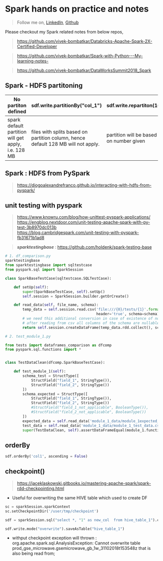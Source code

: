 
# Spark hands on practice and notes   
> Follow me on,  [LinkedIn](https://www.linkedin.com/in/vivek-bombatkar/), [Github](https://github.com/vivek-bombatkar)  

Please checkout my Spark related notes from below repos,  

> https://github.com/vivek-bombatkar/Databricks-Apache-Spark-2X-Certified-Developer  

> https://github.com/vivek-bombatkar/Spark-with-Python---My-learning-notes-  

> https://github.com/vivek-bombatkar/DataWorksSummit2018_Spark  


## Spark - HDFS partitoning 
| No partiton defined | sdf.write.partitionBy("col_1") | sdf.write.repartiton(10) |  
| -- | -- | -- |  
| spark default partition will get apply, i.e. 128 MB | files with splits based on partition column, hence default 128 MB will not apply. |  partition will be based on number given  |  


## Spark : HDFS from PySpark  
> https://diogoalexandrefranco.github.io/interacting-with-hdfs-from-pyspark/   


## unit testing with pyspark
> https://www.knowru.com/blog/how-unittest-pyspark-applications/  
> https://engblog.nextdoor.com/unit-testing-apache-spark-with-py-test-3b8970dc013b  
> https://blog.cambridgespark.com/unit-testing-with-pyspark-fb31671b1ad8  

> ***sparktestingbase*** : https://github.com/holdenk/spark-testing-base  
```python
# 1. df_comparison.py
sparktestingbase
from sparktestingbase import sqltestcase
from pyspark.sql import SparkSession

class SparkBaseTestCase(sqltestcase.SQLTestCase):

    def setUp(self):
        super(SparkBaseTestCase, self).setUp()
        self.session = SparkSession.builder.getOrCreate()

    def read_data(self, file_name, schema):
        temp_data = self.session.read.csv('file:///{0}/tests/{1}'.format(os.getcwd(), file_name), sep=',',
                                          header='true', schema=schema)
        # we need this additional conversion in case of existence of not nullable columns in the expected schema
        # after reading from csv all columns of the schema are nullable, so comparison of dataframes fails
        return self.session.createDataFrame(temp_data.rdd.collect(), schema)

# 2. test_module_1.py

from tests import dataframes_comparison as dfcomp
from pyspark.sql.functions import *


class TestDataClean(dfcomp.SparkBaseTestCase):

    def test_module_1(self):
        schema_test = StructType([
            StructField("field_1", StringType()),
            StructField("field_2", StringType())
        ])
        schema_expected = StructType([
            StructField("field_1", StringType()),
            StructField("field_2", StringType())
            #StructField("field_1_not_applicable", BooleanType()),
            #StructField("field_2_not_applicable", BooleanType())
        ])
        expected_data = self.read_data('module_1_data/module_1expected_data.csv', schema_expected)
        test_data = self.read_data('module_1_data/module_1_test_data.csv', schema_test)
        super(TestDataClean, self).assertDataFrameEqual(module_1.function_1(test_data), expected_data)

```

## orderBy

```python
sdf.orderBy('col1', ascending = False)
```

## checkpoint()
> https://jaceklaskowski.gitbooks.io/mastering-apache-spark/spark-rdd-checkpointing.html  
- Useful for overwriting the same HIVE table which used to create DF  
```python
sc = sparkSession.sparkContext
sc.setCheckpointDir('/user/tmp/checkpoint')

sdf = sparkSession.sql("select *, "1" as new_col  from hive_table_1").checkpoint()

sdf.write.mode("overwrite").saveAsTable("hive_table_1")

```
  - withput checkpoint exception will thrown : org.apache.spark.sql.AnalysisException: Cannot overwrite table prod_gse_microwave.gsemicrowave_gb_1w_31102018t153548z that is also being read from;   

